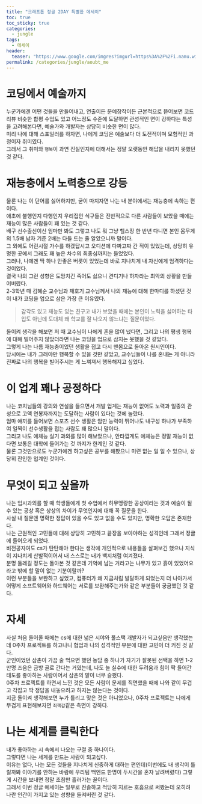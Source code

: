 ```yaml
---
title: "크래프톤 정글 2DAY 특별한 에세이"
toc: true
toc_sticky: true
categories:
  - jungle
tags:
  - 에세이
header:
  teaser: "https://www.google.com/imgres?imgurl=https%3A%2F%2Fi.namu.wiki%2Fi%2FNAqe6mVtklvjfnwBcpH5EXHN6i3re9LoOf7cmm4AxQgD7dTuym5to98J8SQOmmOigmVRP2q1cb0U18_MSVzDrw.svg&tbnid=G8i0WgtmP3majM&vet=12ahUKEwjer8z-tYWFAxWbbfUHHelKDB4QMygAegQIARBe..i&imgrefurl=https%3A%2F%2Fnamu.wiki%2Fw%2F%25EC%2584%259C%25EC%259A%25B8%25EC%2598%2588%25EC%2588%25A0%25EB%258C%2580%25ED%2595%2599%25EA%25B5%2590&docid=6Lim0bjvYoKVBM&w=810&h=798&q=%EC%84%9C%EC%9A%B8%EC%98%88%EB%8C%80&ved=2ahUKEwjer8z-tYWFAxWbbfUHHelKDB4QMygAegQIARBe"
permalink: /categories/jungle/aoubt_me
---
```

# 코딩에서 예술까지
누군가에겐 어떤 것들을 만들어내고, 연출이든 문예창작이든 근본적으로 뜯어보면 코드리뷰 비슷한 합평 수업도 있고 어느정도 수준에 도달하면 관성적인 면이 강하다는 특성을 고려해본다면, 예술가와 개발자는 상당히 비슷한 면이 많다.<br>
미리 나에 대해 스포일러를 하자면, 나에게 코딩은 예술보다 더 도전적이며 모험적인 과정이자 취미였다.<br>
그래서 그 취미와 `행복`이 과연 진실인지에 대해서는 정말 오랫동안 해답을 내리지 못했던 것 같다.
# 재능충에서 노력충으로 강등
물론 나는 이 단어를 싫어하지만, 굳이 따지자면 나는 내 분야에서는 재능충에 속하는 편이다.<br>
애초에 불행인지 다행인지 우리집안 식구들은 전반적으로 다른 사람들이 보았을 때에는 재능이 많은 사람들이 꽤 있는 것 같다.<br>
배구 선수출신이신 엄마만 봐도 그렇고 나도 뭐 그냥 헬스장 한 반년 다니면 본인 몸무게의 1.5배 남자 기준 2배는 다들 드는 줄 알았으니까 말이다.<br>
그 외에도 어린시절 가수를 하겠답시고 오디션에 다짜고짜 간 적이 있었는데, 상당히 유명한 곳에서 그래도 꽤 높은 차수의 최종심까지는 들었었다.<br>
그러나, 나에겐 딱 하나 안좋은 버릇이 있었는데 바로 지나치게 내 자신에게 엄격하다는 것이었다.<br>
결국 나의 그런 성향은 도망치긴 죽어도 싫으니 견디기나 하자라는 최악의 상황을 만들어버렸다.<br> 2-3학년 때 김혜순 교수님과 채호기 교수님께서 나의 재능에 대해 한마디를 하셨던 것이 내가 코딩을 업으로 삼은 가장 큰 이유였다.<br>
>감각도 있고 재능도 있는 친구고 내가 보았을 때에는 본인이 노력을 싫어하는 타입도 아닌데 도대체 왜 학교를 잘 나오지 않느냐는 질문이었다.


돌이켜 생각을 해보면 저 때 교수님이 나에게 혼을 많이 냈다면, 그리고 나의 평생 행복에 대해 빌어주지 않았더라면 나는 코딩을 업으로 삼지는 못했을 것 같았다.<br>
그렇게 나는 나름 재능충이었던 생활을 접고 다시 맨몸으로 돌아온 원시인이다.<br>
당시에는 내가 그래야만 행복할 수 있을 것만 같았고, 교수님들이 나를 혼내는 게 아니라 진짜로 나의 행복을 빌어주시는 게 느껴져서 행복해지고 싶었다.
# 이 업계 꽤나 공정하다
나는 코치님들의 강의와 연설을 들으면서 개발 업계는 재능이 없어도 노력과 일종의 관성으로 고액 연봉자까지는 도달하는 사람이 있다는 것에 놀랐다.<br>
엄마 얘끼를 들어보면 스포츠 선수 생활은 암만 능력이 뛰어나도 내구성 하나가 부족하여 일찍이 선수생활을 접는 사람도 꽤 많으니 말이다.<br>
그리고 나도 예체능 실기 과외를 많이 해보았으나, 안타깝게도 예체능은 정말 재능이 없다면 보통은 대학에 들어가는 것 까지가 한계인 것 같다.<br>
물론 그것만으로도 누군가에겐 하고싶은 공부를 해봤으니 미련 없는 일 일 수 있으나, 상당히 잔인한 업계인 것이다.
# 무엇이 되고 싶을까
나는 입시과외를 할 때 학생들에게 첫 수업에서 허무맹랑한 공상이라는 것과 예술이 될 수 있는 공상 혹은 상상의 차이가 무엇인지에 대해 꼭 질문을 한다.<br>
사실 내 질문엔 명확한 정답이 있을 수도 있고 없을 수도 있지만, 명확한 오답은 존재한다.<br>
나는 근원적인 고민들에 대해 상당히 고민하고 끝장을 보아야하는 성격인데 그래서 정글에 들어오게 되었다.<br>
비전공자여도 cs가 탄탄해야 한다는 생각에 개인적으로 내용들을 살펴보긴 했으나 지식이 지나치게 산발적이어서 내 스스로는 내가 백지처럼 여겨졌다.<br>
분명 둘레길 정도는 돌아본 것 같은데 기억에 남는 거라고는 나무가 있고 흙이 있었어요라고 밖에 할 말이 없는 기분이랄까?<br>
이런 부분들을 보완하고 싶었고, 컴퓨터가 왜 지금처럼 발달하게 되었는지 더 나아가서 어떻게 소프트웨어와 하드웨어는 서로를 보완해주는가와 같은 부분들이 궁금했던 것 같다.
# 자세
사실 처음 들어올 때에는 cs에 대한 넓은 시야와 풀스택 개발자가 되고싶음만 생각했는데 0주차 프로젝트를 하고나니 협업과 나의 성격적인 부분에 대한 고민이 더 커진 것 같다.<br>
군인이었던 삼촌이 가끔 술 먹으면 했던 농담 중 하나가 자기가 잘못된 선택을 하면 1-2만명 즈음은 금방 골로 간다는 거였는데, 나도 늘 실수에 대한 두려움과 힘이 팍 들어간 태도를 좋아하는 사람이어서 삼촌의 말이 너무 슬펐다.<br>
0주차 프로젝트를 하면서 느낀 것은 모든 사람이 문제를 직면했을 때에 나와 같이 무겁고 각잡고 딱 정답을 내놓으려고 하지는 않는다는 것이다.<br>
지금 돌이켜 생각해보면 누가 틀리고 맞은 것은 아니었으나, 0주차 프로젝트는 나에게 무겁게 표현해보자면 `죄책감`같은 측면이 강하다.
# 나는 세계를 클릭한다
내가 좋아하는 시 속에서 나오는 구절 중 하나이다.<br>
그렇다면 나는 세계를 만드는 사람이 되고싶다.<br>
이유는 없다, 나는 모든 것들을 지나치게 신중하게 대하는 편인데(이번에도 내 생각이 틀릴까봐 이야기를 안하는 바람에 우리팀 백엔드 한명이 두시간을 혼자 날려버렸다) 그렇게 시간을 보내면 정말 초침만 흘러가는 꼴이다.<br>
그래서 이번 정글 에세이는 일부로 진솔하고 적당히 지르는 호흡으로 써봤는데
오히려 나란 인간이 가지고 있는 성향을 들켜버린 것 같다.<br>